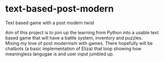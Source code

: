# text-based-post-modern
Text based game with a post modern twist

Aim of this project is to join up the learning from Python into a usable text based game that will have a battle system, inventory and puzzles.  
Mixing my love of post modernism with games.  There hopefully will be chatbots (a basic implementation of Eliza) that loop showing how meaningless langugae is and user input jumbled up.
